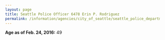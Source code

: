 ```yaml
---
layout: page
title: Seattle Police Officer 6478 Erin P. Rodriguez
permalink: /information/agencies/city_of_seattle/seattle_police_department/copbook/6478/
---
```


**Age as of Feb. 24, 2016:** 49
